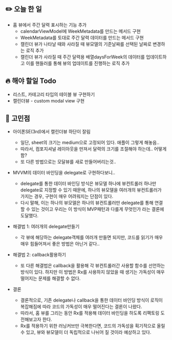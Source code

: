 ## ✏️ 오늘 한 일

- 홈 뷰에서 주간 달력 표시하는 기능 추가
    - calendarViewModel에 WeekMetadata를 만드는 메서드 구현
    - WeekMetadata를 토대로 주간 달력 데이터를 만드는 메서드 구현
    - 캘린더 뷰가 나타날 때와 사라질 때 뷰모델의 기준날짜를 선택된 날짜로 변경하는 로직 추가
    - 캘린더 뷰가 사라질 때 주간 달력용 배열daysForWeek의 데이터를 업데이트하고 이를 핸들러를 통해 뷰의 업데이트를 진행하는 로직 추가

## 🔥 해야 할일 Todo

- 리스트, 카테고리 타입의 테이블 뷰 구현하기
- 캘린더뷰 - custom modal view 구현

## 🤔 고민점

- 아이폰SE(3rd)에서 캘린더뷰 하단이 잘림
    - 일단, sheet의 크기는 medium으로 고정되어 있다. 애플이 그렇게 해놓음..
    - 따라서, 컴포지셔널 레이아웃을 만져서 달력의 크기를 조절해야 하는데.. 어떻게 함?
    - 또 다른 방법으로는 모달뷰를 새로 만들어버리는것..

- MVVM의 데이터 바인딩을 delegate로 구현하다보니..
    - delegate를 통한 데이터 바인딩 방식은 뷰모델 하나에 뷰컨트롤러 하나만 delegate로 지정할 수 있기 때문에, 하나의 뷰모델을 여러개의 뷰컨트롤러가 가지는 경우, 구현이 매우 어려워지는 단점이 있다.
    - 다시 말해, 이는 하나의 뷰모델은 하나의 뷰컨트롤러만 delegate를 통해 연결할 수 있는 것이고 우리는 이 방식이 MVP패턴과 다를게 무엇인가 라는 결론에 도달했다.
- 해결법 1: 여러개의 delegate만들기
    - 각 뷰에 해당하는 delegate객체를 여러개 만들면 되지만, 코드를 읽기가 매우매우 힘들어져서 좋은 방법은 아닌거 같다..
- 해결법 2: callback활용하기
    - 또 다른 해결법은 callback을 활용해 각 뷰컨트롤러간 사용할 함수를 선언하는 방식이 있다. 하지만 이 방법은 Rx를 사용하지 않았을 때 생기는 가독성이 매우 떨어지는 문제를 해결할 수 없다.
- 결론
    - 결론적으로, 기존 delegate나 callback을 통한 데이터 바인딩 방식이 로직이 복잡해짐에 따라 코드의 가독성이 매우 떨어진다는 결론이 나왔다.
    - 따라서, 홈 뷰를 그리는 동안 Rx를 적용해 데이터 바인딩을 하도록 리팩토링 도전해보고자 한다.
    - Rx를 적용하기 위한 러닝커브만 극복한다면, 코드의 가독성을 획기적으로 올릴 수 있고, 뷰와 뷰모델이 더 독립적으로 나뉘어 질 것이라 예상하고 있다.
